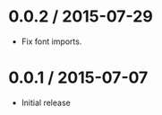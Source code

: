 
0.0.2 / 2015-07-29
==================

  * Fix font imports.

0.0.1 / 2015-07-07
==================

  * Initial release
